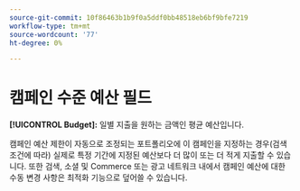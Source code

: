 ```yaml
---
source-git-commit: 10f86463b1b9f0a5ddf0bb48518eb6bf9bfe7219
workflow-type: tm+mt
source-wordcount: '77'
ht-degree: 0%

---
```

# 캠페인 수준 예산 필드

**[!UICONTROL Budget]:** 일별 지출을 원하는 금액인 평균 예산입니다.

캠페인 예산 제한이 자동으로 조정되는 포트폴리오에 이 캠페인을 지정하는 경우(검색 조건에 따라) 실제로 특정 기간에 지정된 예산보다 더 많이 또는 더 적게 지출할 수 있습니다. 또한 검색, 소셜 및 Commerce 또는 광고 네트워크 내에서 캠페인 예산에 대한 수동 변경 사항은 최적화 기능으로 덮어쓸 수 있습니다.
